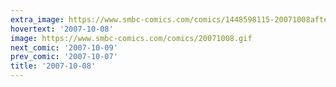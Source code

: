 ```yaml
---
extra_image: https://www.smbc-comics.com/comics/1448598115-20071008after.png
hovertext: '2007-10-08'
image: https://www.smbc-comics.com/comics/20071008.gif
next_comic: '2007-10-09'
prev_comic: '2007-10-07'
title: '2007-10-08'
---
```


